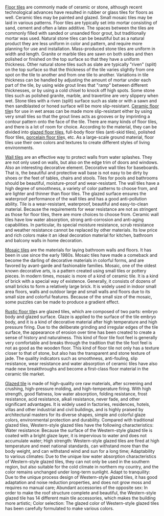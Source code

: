 
<p>
    <a href="http://www.nokanitile.com/floor-tiles/" target="_self">Floor tiles</a> are commonly made of ceramic or stone, although recent technological advances have resulted in rubber or glass tiles for floors as well. Ceramic tiles may be painted and glazed. Small mosaic tiles may be laid in various patterns. Floor tiles are typically set into mortar consisting of sand, cement and often a latex additive. The spaces between the tiles are commonly filled with sanded or unsanded floor grout, but traditionally mortar was used. Natural stone tiles can be beautiful but as a natural product they are less uniform in color and pattern, and require more planning for use and installation. Mass-produced stone tiles are uniform in width and length. Granite or marble tiles are sawn on both sides and then polished or finished on the top surface so that they have a uniform thickness. Other natural stone tiles such as slate are typically &quot;riven&quot; (split) on the top surface so that the thickness of the tile varies slightly from one spot on the tile to another and from one tile to another. Variations in tile thickness can be handled by adjusting the amount of mortar under each part of the tile, by using wide grout lines that &quot;ramp&quot; between different thicknesses, or by using a cold chisel to knock off high spots. Some stone tiles such as polished granite, marble, and travertine are very slippery when wet. Stone tiles with a riven (split) surface such as slate or with a sawn and then sandblasted or honed surface will be more slip-resistant. <a href="http://www.nokanitile.com/floor-tiles/ceramic-floor-tile/" target="_self">Ceramic floor tile</a>s for use in wet areas can be made more slip-resistant either by using very small tiles so that the grout lines acts as grooves or by imprinting a contour pattern onto the face of the tile. There are many kinds of floor tiles, and there is a lot of room for choice. According to the material, they can be divided into <a href="http://www.nokanitile.com/glazed-tiles/glazed-floor-tiles/" target="_self">glazed floor tiles</a>, full-body floor tiles (anti-skid tiles), polished floor tiles, <a href="http://www.nokanitile.com/floor-tiles/porcelain-floor-tile/" target="_self">porcelain floor tile</a>s, etc. As a large-scale ground material, floor tiles use their own colors and textures to create different styles of living environments.
</p>
<p>
    <a href="http://www.nokanitile.com/wall-tiles/" target="_self">Wall tiles</a> are an effective way to protect walls from water splashes. They are not only used on walls, but also on the edge trim of doors and windows. Also an interesting decorative element. Decorative wall tiles for baseboards. That is, the beautiful and protective wall base is not easy to be dirty by shoes or the feet of tables, chairs and stools. Tiles for pools and bathrooms should be beautiful, moisture-proof and wear-resistant. The wall tiles have a high degree of smoothness, a variety of color patterns to choose from, and are lighter and thinner than floor tiles. The glazed surface ensures the waterproof performance of the wall tiles and has a good anti-pollution ability. Tile is a wear-resistant, waterproof, beautiful and easy-to-clean material. Because the requirements for wear resistance are not as stringent as those for floor tiles, there are more choices to choose from. Ceramic wall tiles have low water absorption, strong anti-corrosion and anti-aging capabilities. In particular, its special moisture resistance, scrub resistance and weather resistance cannot be replaced by other materials. Its low price and rich colors make it an ideal decoration material for kitchen, bathroom and balcony walls in home decoration.
</p>
<p>
    <a href="http://www.nokanitile.com/mosaic-tiles/" target="_self">Mosaic tiles</a> are the materials for laying bathroom walls and floors. It has been in use since the early 1980s. Mosaic tiles have made a comeback and become the darling of decorative materials in colorful forms, and are favored by avant-garde and fashionable families. Mosaic, one of the oldest known decorative arts, is a pattern created using small tiles or pottery pieces. In modern times, mosaic is more of a kind of ceramic tile. It is a kind of brick with a special way of existence. Generally, it consists of dozens of small bricks to form a relatively large brick. It is widely used in indoor small area floors, walls and outdoor large and small walls and floors due to its small size and colorful features. Because of the small size of the mosaic, some puzzles can be made to produce a gradient effect.
</p>
<p>
    <a href="http://www.nokanitile.com/rustic-tiles/rustic-floor-tile/" target="_self">Rustic floor tile</a>s are glazed tiles, which are composed of two parts: embryo body and glazed surface. Glaze is applied to the surface of the tile embryo body, and it is a kind of decorative material after high temperature and high pressure firing. Due to the deliberate grinding and irregular edges of the tile surface, the appearance of erosion over time has been created to create a sense of history and naturalness. This kind of floor tile foot feel is generally very comfortable and breaks through the tradition that the tile foot feel is not as good as the wooden floor. This kind of floor tile not only has a texture closer to that of stone, but also has the transparent and stone texture of jade. The quality indicators such as smoothness, anti-fouling, slip resistance, wear resistance and water absorption of ceramic tiles have also made new breakthroughs and become a first-class floor material in the ceramic tile market.
</p>
<p>
    <a href="http://www.nokanitile.com/glazed-tiles/" target="_self">Glazed tile</a> is made of high-quality ore raw materials, after screening and crushing, high-pressure molding, and high-temperature firing. With high strength, good flatness, low water absorption, folding resistance, frost resistance, acid resistance, alkali resistance, never fade, and other significant advantages. It is widely used in factories, residences, hotels, villas and other industrial and civil buildings, and is highly praised by architectural masters for its diverse shapes, simple and colorful glaze colors, environmental protection and durability. Compared with traditional glazed tiles, Western-style glazed tiles have the following characteristics: Water resistance: Because the surface of the Western-style glazed tile is coated with a bright glaze layer, it is impervious to water and does not accumulate water; High strength: Western-style glazed tiles are fired at high temperature and meet national standards, can withstand more than the body weight, and can withstand wind and sun for a long time; Adaptability to various climates: Due to the unique low water absorption characteristics of Western-style glazed tiles, they can not only be used in the southern region, but also suitable for the cold climate in northern my country, and the color remains unchanged under long-term sunlight. Adapt to tranquility: Due to the unique process design of Western-style glazed tiles, it has good adaptation and noise reduction properties, and does not grow moss and requires no manual care; Abundant accessories of the opposite sex: In order to make the roof structure complete and beautiful, the Western-style glazed tile has 14 different main tile accessories, which makes the building more artistic; Color selection: The glazed color of Western-style glazed tiles has been carefully formulated to make various colors.<br/>
</p>
